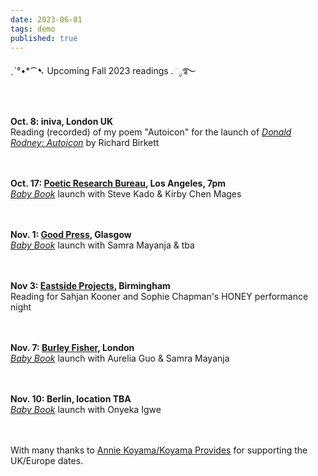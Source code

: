 ```yaml
---
date: 2023-06-01
tags: demo
published: true
---
```

ˏˋ°•*⁀➷ Upcoming Fall 2023 readings .ೃ࿐

\
\
**Oct. 8: iniva, London UK**
\
Reading (recorded) of my poem "Autoicon"  for the launch of [*Donald Rodney: Autoicon*](https://iniva.org/programme/events/book-launch-donald-rodney-autoicon/) by Richard Birkett

\
\
**Oct. 17: [Poetic Research Bureau](https://www.poeticresearch.com/), Los Angeles, 7pm**
\
[*Baby Book*](https://www.brickbooks.ca/shop/baby-book-by-amy-ching-yan-lam/) launch with Steve Kado & Kirby Chen Mages

\
\
**Nov. 1: [Good Press](https://goodpress.co.uk/), Glasgow**
\
[*Baby Book*](https://www.brickbooks.ca/shop/baby-book-by-amy-ching-yan-lam/) launch with Samra Mayanja & tba

\
\
**Nov 3: [Eastside Projects](https://eastsideprojects.org/events/dank_th0ughts-an-evening-with-honey-bf-amy-and-gary/), Birmingham**
\
Reading for Sahjan Kooner and Sophie Chapman's HONEY performance night

\
\
**Nov. 7: [Burley Fisher](https://burleyfisherbooks.com/pages/events), London**
\
[*Baby Book*](https://www.brickbooks.ca/shop/baby-book-by-amy-ching-yan-lam/) launch with Aurelia Guo & Samra Mayanja

\
\
**Nov. 10: Berlin, location TBA**
\
[*Baby Book*](https://www.brickbooks.ca/shop/baby-book-by-amy-ching-yan-lam/) launch with Onyeka Igwe

\
\
With many thanks to [Annie Koyama/Koyama Provides](https://www.instagram.com/koyamaprovides/) for supporting the UK/Europe dates.
